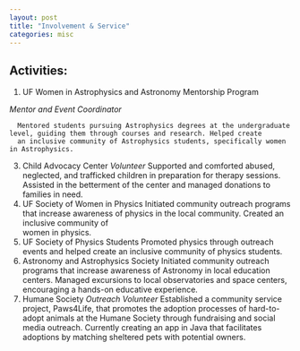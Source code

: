 ```yaml
---
layout: post
title: "Involvement & Service"
categories: misc
---
```


## Activities:
1. UF Women in Astrophysics and Astronomy Mentorship Program
   
_Mentor and Event Coordinator_

      Mentored students pursuing Astrophysics degrees at the undergraduate level, guiding them through courses and research. Helped create 
      an inclusive community of Astrophysics students, specifically women in Astrophysics.
3. Child Advocacy Center 
_Volunteer_
      Supported and comforted abused, neglected, and trafficked children in preparation for therapy sessions. Assisted in the betterment of 
      the center and managed donations to families in need.
4. UF Society of Women in Physics
      Initiated community outreach programs that increase awareness of physics in the local community. Created an inclusive community of   
      women in physics.
5. UF Society of Physics Students 
      Promoted physics through outreach events and helped create an inclusive community of physics students.   
6. Astronomy and Astrophysics Society 
      Initiated community outreach programs that increase awareness of Astronomy in local education centers. Managed excursions to local 
      observatories and space centers, encouraging a hands-on educative experience.
7. Humane Society 
_Outreach Volunteer_
      Established a community service project, Paws4Life, that promotes the adoption processes of hard-to-adopt animals at the Humane 
      Society through fundraising and social media outreach. Currently creating an app in Java that facilitates adoptions by matching 
      sheltered pets with potential owners.
